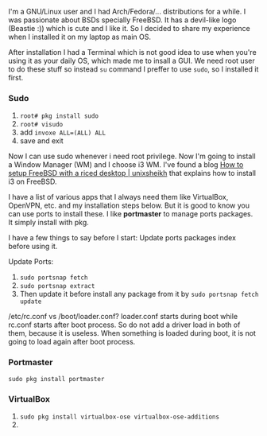 I'm a GNU/Linux user and I had Arch/Fedora/... distributions for a while. I was passionate about BSDs specially FreeBSD.
It has a devil-like logo (Beastie :)) which is cute and I like it.
So I decided to share my experience when I installed it on my laptop as main OS.

After installation I had a Terminal which is not good idea to use when you're using it as your daily OS, which made me to insall a GUI.
We need root user to do these stuff so instead `su` command I preffer to use `sudo`, so I installed it first.

### Sudo
1. `root# pkg install sudo`
2. `root# visudo`
3. add `invoxe ALL=(ALL) ALL`
4. save and exit

Now I can use sudo whenever i need root privilege. Now I'm going to install a Window Manager (WM) and I choose i3 WM.
I've found a blog [How to setup FreeBSD with a riced desktop | unixsheikh](https://unixsheikh.com/tutorials/how-to-setup-freebsd-with-a-riced-desktop-part-3-i3.html) 
that explains how to install i3 on FreeBSD.

I have a list of various apps that I always need them like VirtualBox, OpenVPN, etc. and my installation steps below. But it is good to know you can use ports to install these.
I like **portmaster** to manage ports packages. It simply install with pkg.

I have a few things to say before I start:
Update ports packages index before using it.

Update Ports:
1. `sudo portsnap fetch`
2. `sudo portsnap extract`
3. Then update it before install any package from it by `sudo portsnap fetch update`

/etc/rc.conf vs /boot/loader.conf?
loader.conf starts during boot while rc.conf starts after boot process. So do not add a driver load in both of them, because it is useless. When something is loaded during boot, it is not going to load again after boot process.

### Portmaster
`sudo pkg install portmaster`

### VirtualBox
 1. `sudo pkg install virtualbox-ose virtualbox-ose-additions`
 2. 
